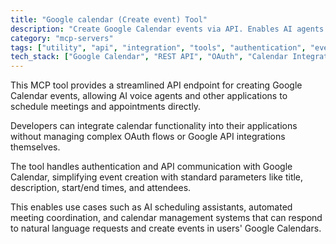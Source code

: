 ```yaml
---
title: "Google calendar (Create event) Tool"
description: "Create Google Calendar events via API. Enables AI agents to schedule meetings and appointments programmatically."
category: "mcp-servers"
tags: ["utility", "api", "integration", "tools", "authentication", "event creation", "AI scheduling", "automation"]
tech_stack: ["Google Calendar", "REST API", "OAuth", "Calendar Integration", "Event Scheduling", "AI Voice Agents"]
---
```


This MCP tool provides a streamlined API endpoint for creating Google Calendar events, allowing AI voice agents and other applications to schedule meetings and appointments directly. 

Developers can integrate calendar functionality into their applications without managing complex OAuth flows or Google API integrations themselves.

The tool handles authentication and API communication with Google Calendar, simplifying event creation with standard parameters like title, description, start/end times, and attendees. 

This enables use cases such as AI scheduling assistants, automated meeting coordination, and calendar management systems that can respond to natural language requests and create events in users' Google Calendars.